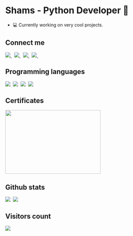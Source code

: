# Shams - Python Developer 🐍

- 💻 Currently working on very cool projects.

## Connect me

<a href="https://t.me/shamsyakubovich">
  <img src="https://img.shields.io/badge/Telegram-1DA1F2?style=for-the-badge&logo=telegram&logoColor=white" />    
</a>&nbsp;
<a href="https://www.instagram.com/_shams_me_/">
  <img src="https://img.shields.io/badge/Instagram-%25230077B5?style=for-the-badge&logo=instagram&logoColor=white&color=%238a2be2" />    
</a>&nbsp;
<a href="https://www.linkedin.com/in/imomnazarov-shams/">
  <img src="https://img.shields.io/badge/linkedin-%230077B5.svg?&style=for-the-badge&logo=linkedin&logoColor=white" />
</a>&nbsp;
<a href="mailto:shamsimomnazarovYT@yandex.ru">
  <img src="https://img.shields.io/badge/Mail-D14836?style=for-the-badge&logo=gmail&logoColor=white" />
</a>&nbsp;

## Programming languages

<img  src="https://img.shields.io/badge/Python-3776AB?style=for-the-badge&logo=python&logoColor=white">&nbsp;
<img  src="https://img.shields.io/badge/Go-00ADD8?style=for-the-badge&logo=go&logoColor=white">&nbsp;
<img  src="https://img.shields.io/badge/JavaScript-fff200?style=for-the-badge&logo=javascript&logoColor=black">&nbsp;
<img  src="https://img.shields.io/badge/SQL-b33939?style=for-the-badge&logo=sql&logoColor=white">&nbsp;

## Certificates
<a href="https://disk.yandex.ru/i/_LUTJSwTrPL7WQ">
  <img src="https://github.com/shams-me/shams-me/assets/76397237/601204a2-17eb-44c7-9bdb-1b162264a478" style="width:300px;height:200px;">
</a>


## Github stats

<img src="https://github-readme-stats.vercel.app/api?username=shams-me&count_private=true&show_icons=true&theme=tokyonight" />&nbsp;
<img src="https://github-readme-stats.vercel.app/api/top-langs/?username=shams-me&layout=compact&theme=tokyonight&langs_count=10&hide=html,purebasic,scss,css" />

## Visitors count

<img src="https://profile-counter.glitch.me/shams-me/count.svg" />
